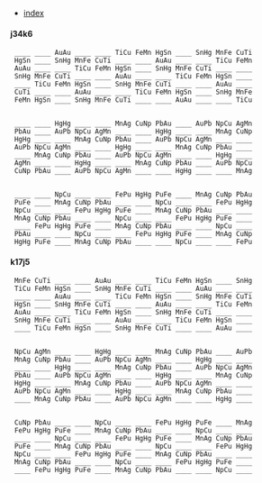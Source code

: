 
 - [index](index)

#### j34k6 

     ____ ____ AuAu ____ ____ TiCu FeMn HgSn ____ SnHg MnFe CuTi 
     HgSn ____ SnHg MnFe CuTi ____ ____ AuAu ____ ____ TiCu FeMn 
     AuAu ____ ____ TiCu FeMn HgSn ____ SnHg MnFe CuTi ____ ____ 
     SnHg MnFe CuTi ____ ____ AuAu ____ ____ TiCu FeMn HgSn ____ 
     ____ TiCu FeMn HgSn ____ SnHg MnFe CuTi ____ ____ AuAu ____ 
     CuTi ____ ____ AuAu ____ ____ TiCu FeMn HgSn ____ SnHg MnFe 
     FeMn HgSn ____ SnHg MnFe CuTi ____ ____ AuAu ____ ____ TiCu 


     ____ ____ HgHg ____ ____ MnAg CuNp PbAu ____ AuPb NpCu AgMn 
     PbAu ____ AuPb NpCu AgMn ____ ____ HgHg ____ ____ MnAg CuNp 
     HgHg ____ ____ MnAg CuNp PbAu ____ AuPb NpCu AgMn ____ ____ 
     AuPb NpCu AgMn ____ ____ HgHg ____ ____ MnAg CuNp PbAu ____ 
     ____ MnAg CuNp PbAu ____ AuPb NpCu AgMn ____ ____ HgHg ____ 
     AgMn ____ ____ HgHg ____ ____ MnAg CuNp PbAu ____ AuPb NpCu 
     CuNp PbAu ____ AuPb NpCu AgMn ____ ____ HgHg ____ ____ MnAg 


     ____ ____ NpCu ____ ____ FePu HgHg PuFe ____ MnAg CuNp PbAu 
     PuFe ____ MnAg CuNp PbAu ____ ____ NpCu ____ ____ FePu HgHg 
     NpCu ____ ____ FePu HgHg PuFe ____ MnAg CuNp PbAu ____ ____ 
     MnAg CuNp PbAu ____ ____ NpCu ____ ____ FePu HgHg PuFe ____ 
     ____ FePu HgHg PuFe ____ MnAg CuNp PbAu ____ ____ NpCu ____ 
     PbAu ____ ____ NpCu ____ ____ FePu HgHg PuFe ____ MnAg CuNp 
     HgHg PuFe ____ MnAg CuNp PbAu ____ ____ NpCu ____ ____ FePu 


#### k17j5 

     MnFe CuTi ____ ____ AuAu ____ ____ TiCu FeMn HgSn ____ SnHg 
     TiCu FeMn HgSn ____ SnHg MnFe CuTi ____ ____ AuAu ____ ____ 
     ____ ____ AuAu ____ ____ TiCu FeMn HgSn ____ SnHg MnFe CuTi 
     HgSn ____ SnHg MnFe CuTi ____ ____ AuAu ____ ____ TiCu FeMn 
     AuAu ____ ____ TiCu FeMn HgSn ____ SnHg MnFe CuTi ____ ____ 
     SnHg MnFe CuTi ____ ____ AuAu ____ ____ TiCu FeMn HgSn ____ 
     ____ TiCu FeMn HgSn ____ SnHg MnFe CuTi ____ ____ AuAu ____ 


     NpCu AgMn ____ ____ HgHg ____ ____ MnAg CuNp PbAu ____ AuPb 
     MnAg CuNp PbAu ____ AuPb NpCu AgMn ____ ____ HgHg ____ ____ 
     ____ ____ HgHg ____ ____ MnAg CuNp PbAu ____ AuPb NpCu AgMn 
     PbAu ____ AuPb NpCu AgMn ____ ____ HgHg ____ ____ MnAg CuNp 
     HgHg ____ ____ MnAg CuNp PbAu ____ AuPb NpCu AgMn ____ ____ 
     AuPb NpCu AgMn ____ ____ HgHg ____ ____ MnAg CuNp PbAu ____ 
     ____ MnAg CuNp PbAu ____ AuPb NpCu AgMn ____ ____ HgHg ____ 


     CuNp PbAu ____ ____ NpCu ____ ____ FePu HgHg PuFe ____ MnAg 
     FePu HgHg PuFe ____ MnAg CuNp PbAu ____ ____ NpCu ____ ____ 
     ____ ____ NpCu ____ ____ FePu HgHg PuFe ____ MnAg CuNp PbAu 
     PuFe ____ MnAg CuNp PbAu ____ ____ NpCu ____ ____ FePu HgHg 
     NpCu ____ ____ FePu HgHg PuFe ____ MnAg CuNp PbAu ____ ____ 
     MnAg CuNp PbAu ____ ____ NpCu ____ ____ FePu HgHg PuFe ____ 
     ____ FePu HgHg PuFe ____ MnAg CuNp PbAu ____ ____ NpCu ____ 


